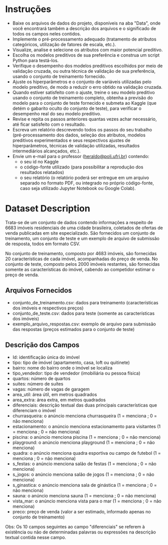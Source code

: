 # Instruções

- Baixe os arquivos de dados do projeto, disponíveis na aba "Data", onde você encontrará também a descrição dos arquivos e o significado de todos os campos neles contidos.
- Implemente o pré-processamento adequado (tratamento de atributos categóricos, utilização de fatores de escala, etc.).
- Visualize, analise e selecione os atributos com maior potencial preditivo.
- Escolha os modelos preditivos de sua preferência e construa um script Python para testá-los.
- Verifique o desempenho dos modelos preditivos escolhidos por meio de validação cruzada, ou outra técnica de validação de sua preferência, usando o conjunto de treinamento fornecido.
- Ajuste os hiperparâmetros e o conjunto de variáveis utilizadas pelo modelo preditivo, de modo a reduzir o erro obtido na validação cruzada.
- Quando estiver satisfeito com o ajuste, treine o seu modelo preditivo usando o conjunto de treinamento completo, obtenha a previsão do modelo para o conjunto de teste fornecido e submeta ao Kaggle (que detém o gabarito oculto do conjunto de teste), para verificar o desempenho real do seu modelo preditivo.
- Revise e repita os passos anteriores quantas vezes achar necessário, até ficar satisfeito com o resultado.
- Escreva um relatório descrevendo todos os passos do seu trabalho (pré-processamento dos dados, seleção dos atributos, modelos preditivos experimentados e seus respectivos ajustes de hiperparâmetros, técnicas de validação utilizadas, resultados intermediários alcançados, etc.).
- Envie um e-mail para o professor (heraldo@poli.ufrj.br) contendo:
  - o seu id no Kaggle
  - o código-fonte utilizado (para possibilitar a reprodução dos resultados relatados)
  - o seu relatório (o relatório poderá ser entregue em um arquivo separado no formato PDF, ou integrado no próprio código-fonte, caso seja utilizado Jupyter Notebook ou Google Colab).

# Dataset Description

Trata-se de um conjunto de dados contendo informações a respeito de 6683 imóveis residenciais de uma cidade brasileira, coletados de ofertas de venda publicadas em site especializado. São fornecidos um conjunto de treinamento, um conjunto de teste e um exemplo de arquivo de submissão de resposta, todos em formato CSV.

No conjunto de treinamento, composto por 4683 imóveis, são fornecidas 20 características de cada imóvel, acompanhadas do preço de venda. No conjunto de teste, composto pelos 2000 imóveis restantes, são fornecidas somente as características do imóvel, cabendo ao competidor estimar o preço de venda.

## Arquivos Fornecidos

- conjunto_de_treinamento.csv: dados para treinamento (características dos imóveis e respectivos preços)
- conjunto_de_teste.csv: dados para teste (somente as características dos imóveis)
- exemplo_arquivo_respostas.csv: exemplo de arquivo para submissão das respostas (preços estimados para o conjunto de teste)

## Descrição dos Campos

- Id: identificação única do imóvel
- tipo: tipo de imóvel (apartamento, casa, loft ou quitinete)
- bairro: nome do bairro onde o imóvel se localiza
- tipo_vendedor: tipo de vendedor (imobiliária ou pessoa física)
- quartos: número de quartos
- suites: número de suítes
- vagas: número de vagas de garagem
- area_util: área útil, em metros quadrados
- area_extra: área extra, em metros quadrados
- diferenciais: descrição textual das duas principais características que diferenciam o imóvel
- churrasqueira: o anúncio menciona churrasqueira (1 = menciona ; 0 = não menciona)
- estacionamento: o anúncio menciona estacionamento para visitantes (1 = menciona ; 0 = não menciona)
- piscina: o anúncio menciona piscina (1 = menciona ; 0 = não menciona)
- playground: o anúncio menciona playground (1 = menciona ; 0 = não menciona)
- quadra: o anúncio menciona quadra esportiva ou campo de futebol (1 = menciona ; 0 = não menciona)
- s_festas: o anúncio menciona salão de festas (1 = menciona ; 0 = não menciona)
- s_jogos: o anúncio menciona salão de jogos (1 = menciona ; 0 = não menciona)
- s_ginastica: o anúncio menciona sala de ginástica (1 = menciona ; 0 = não menciona)
- sauna: o anúncio menciona sauna (1 = menciona ; 0 = não menciona)
- vista_mar: o anúncio menciona vista para o mar (1 = menciona ; 0 = não menciona)
- preco: preço de venda (valor a ser estimado, informado apenas no conjunto de treinamento)

Obs: Os 10 campos seguintes ao campo "diferenciais" se referem à existência ou não de determinadas palavras ou expressões na descrição textual contida nesse campo.
